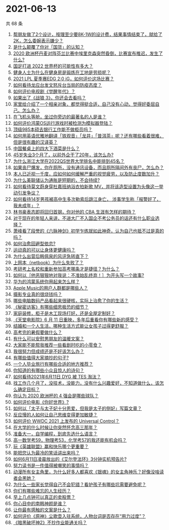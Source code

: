 # 2021-06-13

共 68 条

<!-- BEGIN -->
<!-- 最后更新时间 Sun Jun 13 2021 02:01:55 GMT+0800 (China Standard Time) -->

1. [帮朋友做了2个设计，按理至少要8K-1W的设计费，结果事情结束了，就给了2K，怎么委婉表示嫌少？](https://www.zhihu.com/question/463290636)
2. [是什么颠覆了你对「国货」的认知？](https://www.zhihu.com/question/393795608)
3. [2020
   欧洲杯丹麦对阵芬兰比赛中埃里克森突然昏倒，比赛宣布推迟，发生了什么?](https://www.zhihu.com/question/464718978)
4. [国足打进 2022 世界杯的可能性有多大？](https://www.zhihu.com/question/461141381)
5. [健身人士为什么在健身房是锻炼在工地是劳损呢？](https://www.zhihu.com/question/464396509)
6. [2021 LPL 夏季赛EDG 2:0 iG，如何评价这场比赛？](https://www.zhihu.com/question/464667070)
7. [如何看待龙应台发文怒斥台当局的防疫态度？](https://www.zhihu.com/question/464654838)
8. [如何评价电视剧《觉醒年代》？](https://www.zhihu.com/question/392105758)
9. [如果出了《战狼 3》，你还会去看吗？](https://www.zhihu.com/question/397047057)
10. [家里给介绍了一个相亲对象，都觉得挺合适，自己没有心动，觉得好委屈自己。怎么办？](https://www.zhihu.com/question/447849056)
11. [在飞机头等舱，坐过你旁边的最著名的人是谁？](https://www.zhihu.com/question/359274010)
12. [如何评价鸿蒙OS运行游戏时被检测为模拟器登陆？](https://www.zhihu.com/question/459489830)
13. [顶级985本硕去银行工作能不做柜员吗？](https://www.zhihu.com/question/424570443)
14. [如何用英语优雅地翻译「铁观音」「龙井」「普洱茶」呢？还有哪些看着很难，但是很有趣的汉译英？](https://www.zhihu.com/question/464627996)
15. [中国餐桌上的四大下酒菜是什么？](https://www.zhihu.com/question/462205949)
16. [45岁失业3个月了，以前外企干了20年，该怎么办?](https://www.zhihu.com/question/453104891)
17. [为什么浙江大学在2022QS世界大学排名中能排到45名？](https://www.zhihu.com/question/464178214)
18. [如果丧尸爆发，你在厕所，没有通讯设备，而且厕所隔间外有丧尸，怎么办？](https://www.zhihu.com/question/432520725)
19. [本人已近视一千度，应如何如何缓解严重的视觉疲劳，以及防止度数加升？](https://www.zhihu.com/question/450542654)
20. [为什么美联储认为通胀是短期的，不会持续?](https://www.zhihu.com/question/461935081)
21. [如何看待莫文蔚身穿杜嘉班纳浴衣拍新歌
    MV，并将该造型设置为头像这一举动引发争议？](https://www.zhihu.com/question/464608586)
22. [如何看待14岁男孩被高中生多次勒索后跳江身亡，
    涉事学生称「报警好了，我未成年」？](https://www.zhihu.com/question/464277122)
23. [林书豪表态即将回归首钢，你对他的 CBA 生涯有怎样的期待？](https://www.zhihu.com/question/464586085)
24. [对于现在的年轻人来讲，不进大厂不入国企不考公务员的话还有什么职业选择？](https://www.zhihu.com/question/454832676)
25. [萧峰看了段誉的《六脉神剑》初学乍练就如此神奇，认为自己也抵不过是真的吗？](https://www.zhihu.com/question/458188685)
26. [如何治愈回避型依恋?](https://www.zhihu.com/question/318959311)
27. [运动真的可以让身体更健康吗？](https://www.zhihu.com/question/453841541)
28. [为什么出营后韩佩泉的风评急转直下？](https://www.zhihu.com/question/464027254)
29. [上网本（netbook）为什么失败了？](https://www.zhihu.com/question/455119734)
30. [考研考上名校和重新参加高考哪条才是捷径？为什么？](https://www.zhihu.com/question/462328775)
31. [如何以［他恶狠狠地对我说：不准始乱终弃！］为开头写一个故事?](https://www.zhihu.com/question/458410036)
32. [华为的鸿蒙系统你用起来怎么样？](https://www.zhihu.com/question/459846239)
33. [Apple Music的用户人群都是哪些人？](https://www.zhihu.com/question/463554140)
34. [摄影专业真的很烧钱吗？](https://www.zhihu.com/question/447180090)
35. [哪些电脑数码产品看起来很硬核，实际上治愈了你的生活？](https://www.zhihu.com/question/464339007)
36. [《秘密访客》有哪些细思极恐的细节？](https://www.zhihu.com/question/457256716)
37. [家庭装修，柜子是木工现场打好，还是全屋定制好？](https://www.zhihu.com/question/443774230)
38. [《天堂电影院》6 月 11 日重映，多年后重看你有哪些新的感受？](https://www.zhihu.com/question/464176183)
39. [结婚和一个人生活，哪种生活方式能让女孩子过得更舒服？](https://www.zhihu.com/question/463972621)
40. [高考完的暑假要做什么？](https://www.zhihu.com/question/389477306)
41. [有什么可以安慰男朋友的温暖文案？](https://www.zhihu.com/question/451064358)
42. [大家能不能帮我推荐一些看剧时吃的小零食？](https://www.zhihu.com/question/447079667)
43. [我很努力但成绩还是不好该怎么办？](https://www.zhihu.com/question/457443941)
44. [有哪些值得大家摘抄的句子?](https://www.zhihu.com/question/432298917)
45. [一个人毕业旅行有哪些合适的地方推荐？](https://www.zhihu.com/question/462789810)
46. [你知道的有哪些小众且惊人的诗句？](https://www.zhihu.com/question/459403103)
47. [如何看待2021年6月11日 DYG 被 TES 淘汰？](https://www.zhihu.com/question/464548241)
48. [找工作几个月了，没技术，没能力，没有什么兴趣爱好，不知道做什么，该怎么确定目标？](https://www.zhihu.com/question/52398927)
49. [你认为 2020 欧洲杯的 4 强会是哪些球队？](https://www.zhihu.com/question/406108920)
50. [如何评价电影《你好世界》?](https://www.zhihu.com/question/392101389)
51. [如何以「太子与太子妃十分恩爱，但我是太子的侧妃」写篇文章？](https://www.zhihu.com/question/443793653)
52. [反应慢的人如何让自己思维变得更加敏捷？](https://www.zhihu.com/question/23969437)
53. [如何评价 WWDC 2021 上发布的 Universal
    Control？](https://www.zhihu.com/question/463794608)
54. [在大学的什么时候让你突然怀念高三那年？](https://www.zhihu.com/question/460846707)
55. [准备大一，自学编程，到底先选什么语言？](https://www.zhihu.com/question/464168441)
56. [高一数学考59，物理考53，化学考57的我还能有机会吗？](https://www.zhihu.com/question/428324452)
57. [玩《英雄联盟》赢和快乐哪个更重要？](https://www.zhihu.com/question/463555989)
58. [能把您认为最冷的笑话讲出来吗？](https://www.zhihu.com/question/447799067)
59. [如何6月11日凌晨放出的《艾尔登法环》3分钟实机预告片?](https://www.zhihu.com/question/464390726)
60. [努力读书是一件值得被嘲笑的事情吗？](https://www.zhihu.com/question/463780015)
61. [动漫所有女主角里，为什么好多人都喜欢《银魂》的女主角神乐？好像没啥读者会黑她？](https://www.zhihu.com/question/389776955)
62. [为什么一些家长觉得自己不会犯错？看护孩子有哪些坑需要避免呢？](https://www.zhihu.com/question/464336498)
63. [你们有哪些难忘的人生经历？](https://www.zhihu.com/question/28780467)
64. [早上几点钟可以真正的卖股票？](https://www.zhihu.com/question/448205360)
65. [你心目中的南韩神颜是谁？](https://www.zhihu.com/question/393504339)
66. [让你最有感触的文案是什么？](https://www.zhihu.com/question/455211006)
67. [如何评价《原神》尘歌壶入驻系统，人物台词是否存在“用力过度”？](https://www.zhihu.com/question/464067466)
68. [《暗黑破坏神2》不抄作业能通关吗？](https://www.zhihu.com/question/458721304)

<!-- END -->
